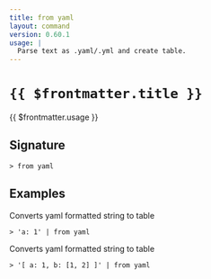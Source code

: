 ```yaml
---
title: from yaml
layout: command
version: 0.60.1
usage: |
  Parse text as .yaml/.yml and create table.
---
```


# `{{ $frontmatter.title }}`

<div style='white-space: pre-wrap;'>{{ $frontmatter.usage }}</div>

## Signature

`> from yaml `

## Examples

Converts yaml formatted string to table

```shell
> 'a: 1' | from yaml
```

Converts yaml formatted string to table

```shell
> '[ a: 1, b: [1, 2] ]' | from yaml
```
